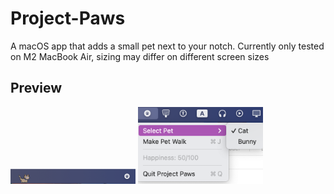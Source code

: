 # Project-Paws
A macOS app that adds a small pet next to your notch.
Currently only tested on M2 MacBook Air, sizing may differ on different screen sizes

## Preview
<img src="Documentation/Images/cat_and_menu_bar.png" width="200"/>

<img src="Documentation/Images/menu_bar.png" width="200"/>
